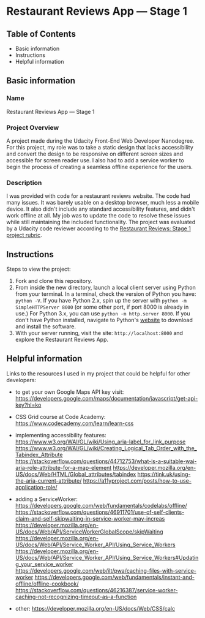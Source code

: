 # Restaurant Reviews App — Stage 1

## Table of Contents

* Basic information
* Instructions
* Helpful information

## Basic information

### Name

Restaurant Reviews App — Stage 1

### Project Overview

A project made during the Udacity Front-End Web Developer Nanodegree.
For this project, my role was to take a static design that lacks accessibility and convert the design to be responsive on different screen sizes and accessible for screen reader use. I also had to add a service worker to begin the process of creating a seamless offline experience for the users.

### Description

I was provided with code for a restaurant reviews website. The code had many issues. It was barely usable on a desktop browser, much less a mobile device. It also didn't include any standard accessibility features, and didn't work offline at all. My job was to update the code to resolve these issues while still maintaining the included functionality.
The project was evaluated by a Udacity code reviewer according to the [Restaurant Reviews: Stage 1 project rubric](https://review.udacity.com/#!/rubrics/1090/view).

## Instructions

Steps to view the project:

1.  Fork and clone this repository.
2.  From inside the new directory, launch a local client server using Python from your terminal.
    In a terminal, check the version of Python you have: `python -V`. If you have Python 2.x, spin up the server with `python -m SimpleHTTPServer 8000` (or some other port, if port 8000 is already in use.) For Python 3.x, you can use `python -m http.server 8000`. If you don't have Python installed, navigate to Python's [website](https://www.python.org/) to download and install the software.
3.  With your server running, visit the site: `http://localhost:8000` and explore the Restaurant Reviews App.

## Helpful information

Links to the resources I used in my project that could be helpful for other developers:

* to get your own Google Maps API key visit:
  https://developers.google.com/maps/documentation/javascript/get-api-key?hl=ko

* CSS Grid course at Code Academy:
  https://www.codecademy.com/learn/learn-css

* implementing accessibility features:
  https://www.w3.org/WAI/GL/wiki/Using_aria-label_for_link_purpose
  https://www.w3.org/WAI/GL/wiki/Creating_Logical_Tab_Order_with_the_Tabindex_Attribute
  https://stackoverflow.com/questions/44712753/what-is-a-suitable-wai-aria-role-attribute-for-a-map-element
  https://developer.mozilla.org/en-US/docs/Web/HTML/Global_attributes/tabindex
  https://tink.uk/using-the-aria-current-attribute/
  https://a11yproject.com/posts/how-to-use-application-role/

* adding a ServiceWorker:
  https://developers.google.com/web/fundamentals/codelabs/offline/
  https://stackoverflow.com/questions/46911701/use-of-self-clients-claim-and-self-skipwaiting-in-service-worker-may-increas
  https://developer.mozilla.org/en-US/docs/Web/API/ServiceWorkerGlobalScope/skipWaiting
  https://developer.mozilla.org/en-US/docs/Web/API/Service_Worker_API/Using_Service_Workers
  https://developer.mozilla.org/en-US/docs/Web/API/Service_Worker_API/Using_Service_Workers#Updating_your_service_worker
  https://developers.google.com/web/ilt/pwa/caching-files-with-service-worker
  https://developers.google.com/web/fundamentals/instant-and-offline/offline-cookbook/
  https://stackoverflow.com/questions/46216387/service-worker-caching-not-recognizing-timeout-as-a-function

* other:
  https://developer.mozilla.org/en-US/docs/Web/CSS/calc

